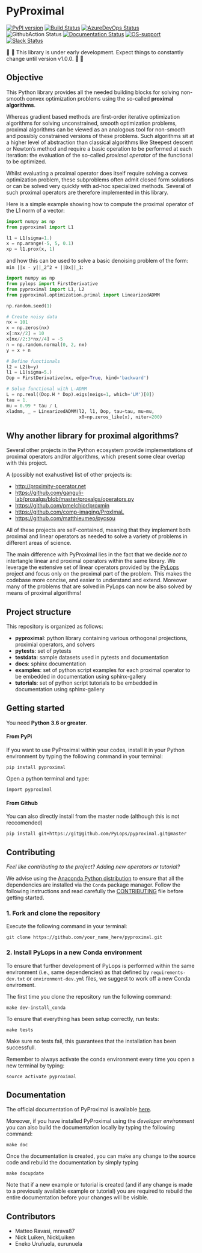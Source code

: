 # PyProximal

[![PyPI version](https://badge.fury.io/py/pyproximal.svg)](https://badge.fury.io/py/pyproximal)
[![Build Status](https://travis-ci.com/PyLops/pyproximal.svg?branch=main)](https://travis-ci.com/PyLops/pyproximal)
[![AzureDevOps Status](https://dev.azure.com/matteoravasi/PyLops/_apis/build/status/PyLops.pyproximal?branchName=main)](https://dev.azure.com/matteoravasi/PyLops/_build/latest?definitionId=10&branchName=main)
![GithubAction Status](https://github.com/PyLops/pyproximal/workflows/PyProx/badge.svg)
[![Documentation Status](https://readthedocs.org/projects/pyproximal/badge/?version=latest)](https://pyproximal.readthedocs.io/en/latest/?badge=latest)
[![OS-support](https://img.shields.io/badge/OS-linux,osx-850A8B.svg)](https://github.com/PyLops/pyproximal)
[![Slack Status](https://img.shields.io/badge/chat-slack-green.svg)](https://pylops.slack.com)


:vertical_traffic_light: :vertical_traffic_light: This library is under early development.
Expect things to constantly change until version v1.0.0. :vertical_traffic_light: :vertical_traffic_light:


## Objective
This Python library provides all the needed building blocks for solving
non-smooth convex optimization problems using the so-called **proximal algorithms**.

Whereas gradient based methods are first-order iterative optimization
algorithms for solving unconstrained, smooth optimization problems,
proximal algorithms can be viewed as an analogous tool for non-smooth and
possibly constrained versions of these problems. Such algorithms
sit at a higher level of abstraction than classical algorithms
like Steepest descent or Newton’s method and require a basic
operation to be performed at each iteration: the evaluation of the
so-called *proximal operator* of the functional to be optimized.

Whilst evaluating a proximal operator does itself require solving a
convex optimization problem, these subproblems often admit closed form
solutions or can be solved very quickly with ad-hoc specialized methods.
Several of such proximal operators are therefore implemented in this
library.

Here is a simple example showing how to compute the
proximal operator of the L1 norm of a vector:
```python
import numpy as np
from pyproximal import L1

l1 = L1(sigma=1.)
x = np.arange(-5, 5, 0.1)
xp = l1.prox(x, 1)
```
and how this can be used to solve a basic denoising problem of the form:
``min ||x - y||_2^2 + ||Dx||_1``:

```python
import numpy as np
from pylops import FirstDerivative
from pyproximal import L1, L2
from pyproximal.optimization.primal import LinearizedADMM

np.random.seed(1)

# Create noisy data
nx = 101
x = np.zeros(nx)
x[:nx//2] = 10
x[nx//2:3*nx//4] = -5
n = np.random.normal(0, 2, nx)
y = x + n

# Define functionals
l2 = L2(b=y)
l1 = L1(sigma=5.)
Dop = FirstDerivative(nx, edge=True, kind='backward')

# Solve functional with L-ADMM
L = np.real((Dop.H * Dop).eigs(neigs=1, which='LM')[0])
tau = 1.
mu = 0.99 * tau / L
xladmm, _ = LinearizedADMM(l2, l1, Dop, tau=tau, mu=mu,
                           x0=np.zeros_like(x), niter=200)
```

## Why another library for proximal algorithms?

Several other projects in the Python ecosystem provide implementations of proximal
operators and/or algorithms, which present some clear overlap with this project.

A (possibly not exahustive) list of other projects is:

* http://proximity-operator.net
* https://github.com/ganguli-lab/proxalgs/blob/master/proxalgs/operators.py
* https://github.com/pmelchior/proxmin
* https://github.com/comp-imaging/ProxImaL
* https://github.com/matthieumeo/pycsou

All of these projects are self-contained, meaning that they implement both proximal
and linear operators as needed to solve a variety of problems in different areas
of science.

The main difference with PyProximal lies in the fact that we decide *not to* intertangle
linear and proximal operators within the same library. We leverage the extensive
set of linear operators provided by the [PyLops](http://pylops.readthedocs.io)
project and focus only on the proximal part of the problem. This makes the codebase
more concise, and easier to understand and extend. Moreover many of the
problems that are solved in PyLops can now be also solved by means of
proximal algorithms!


## Project structure
This repository is organized as follows:
* **pyproximal**: python library containing various orthogonal projections, proximial operators, and solvers
* **pytests**:    set of pytests
* **testdata**:   sample datasets used in pytests and documentation
* **docs**:       sphinx documentation
* **examples**:   set of python script examples for each proximal operator to be embedded in documentation using sphinx-gallery
* **tutorials**:  set of python script tutorials to be embedded in documentation using sphinx-gallery

## Getting started

You need **Python 3.6 or greater**.

#### From PyPi

If you want to use PyProximal within your codes,
install it in your Python environment by typing the following command in your terminal:

```
pip install pyproximal
```

Open a python terminal and type:

```
import pyproximal
```


#### From Github

You can also directly install from the master node (although this is not reccomended)

```
pip install git+https://git@github.com/PyLops/pyproximal.git@master
```

## Contributing

*Feel like contributing to the project? Adding new operators or tutorial?*

We advise using the [Anaconda Python distribution](https://www.anaconda.com/download)
to ensure that all the dependencies are installed via the `Conda` package manager. Follow
the following instructions and read carefully the [CONTRIBUTING](CONTRIBUTING.md)
file before getting started.

### 1. Fork and clone the repository

Execute the following command in your terminal:

```
git clone https://github.com/your_name_here/pyproximal.git
```

### 2. Install PyLops in a new Conda environment
To ensure that further development of PyLops is performed within the same environment (i.e., same dependencies) as
that defined by ``requirements-dev.txt`` or ``environment-dev.yml`` files, we suggest to work off a new Conda enviroment.

The first time you clone the repository run the following command:
```
make dev-install_conda
```
To ensure that everything has been setup correctly, run tests:
```
make tests
```
Make sure no tests fail, this guarantees that the installation has been successfull.

Remember to always activate the conda environment every time you open a new terminal by typing:
```
source activate pyproximal
```

## Documentation
The official documentation of PyProximal is available [here](https://pyproximal.readthedocs.io/).


Moreover, if you have installed PyProximal using the *developer environment*
you can also build the documentation locally by typing the following command:
```
make doc
```
Once the documentation is created, you can make any change to the source code and rebuild the documentation by
simply typing
```
make docupdate
```
Note that if a new example or tutorial is created (and if any change is made to a previously available example or tutorial)
you are required to rebuild the entire documentation before your changes will be visible.


## Contributors
* Matteo Ravasi, mrava87
* Nick Luiken, NickLuiken
* Eneko Uruñuela, eurunuela
